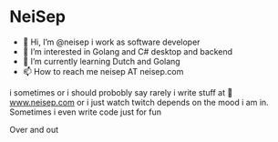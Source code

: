 # NeiSep

- 👋 Hi, I’m @neisep i work as software developer
- 👀 I’m interested in Golang and C# desktop and backend
- 🌱 I’m currently learning Dutch and Golang
- 📫 How to reach me neisep AT neisep.com

i sometimes or i should probobly say rarely i write stuff at :page_with_curl: www.neisep.com or i just watch twitch depends on the mood i am in.
Sometimes i even write code just for fun

Over and out
